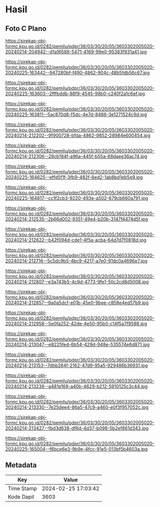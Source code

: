 # Hasil

## Foto C Plano

https://sirekap-obj-formc.kpu.go.id/0282/pemilu/pdpr/36/03/30/20/05/3603302005020-20240214-204942--d1a16588-5471-4169-99e0-95383f931a41.jpg

https://sirekap-obj-formc.kpu.go.id/0282/pemilu/pdpr/36/03/30/20/05/3603302005020-20240225-163442--947280bf-f490-4862-904c-48b5fdb56c67.jpg

https://sirekap-obj-formc.kpu.go.id/0282/pemilu/pdpr/36/03/30/20/05/3603302005020-20240225-163603--2fffbddb-88f9-4545-98b0-c240f2a1c6ef.jpg

https://sirekap-obj-formc.kpu.go.id/0282/pemilu/pdpr/36/03/30/20/05/3603302005020-20240225-163811--5ac870d8-f5dc-4e7d-8486-3e1271524c9d.jpg

https://sirekap-obj-formc.kpu.go.id/0282/pemilu/pdpr/36/03/30/20/05/3603302005020-20240214-212202--9f900728-bfda-4862-9852-28984e600454.jpg

https://sirekap-obj-formc.kpu.go.id/0282/pemilu/pdpr/36/03/30/20/05/3603302005020-20240214-212306--28cb184f-a96a-445f-b55a-68daee36ac74.jpg

https://sirekap-obj-formc.kpu.go.id/0282/pemilu/pdpr/36/03/30/20/05/3603302005020-20240225-164625--effd5f1f-3fb9-482f-8ed2-1ab8bd1eb5e9.jpg

https://sirekap-obj-formc.kpu.go.id/0282/pemilu/pdpr/36/03/30/20/05/3603302005020-20240225-164817--cc1f2cb3-9220-493e-a502-679cb660a791.jpg

https://sirekap-obj-formc.kpu.go.id/0282/pemilu/pdpr/36/03/30/20/05/3603302005020-20240214-212535--2b66d002-9351-49e4-b20b-3147f4474d5f.jpg

https://sirekap-obj-formc.kpu.go.id/0282/pemilu/pdpr/36/03/30/20/05/3603302005020-20240214-212622--b42f094d-cde1-4f5a-acba-64d7d7f0818d.jpg

https://sirekap-obj-formc.kpu.go.id/0282/pemilu/pdpr/36/03/30/20/05/3603302005020-20240214-212716--5c5dc9b5-4bc9-4217-a7e0-91dc0a4696e7.jpg

https://sirekap-obj-formc.kpu.go.id/0282/pemilu/pdpr/36/03/30/20/05/3603302005020-20240214-212807--e3a743b5-4c9d-4773-9fe1-50c2cd8d5008.jpg

https://sirekap-obj-formc.kpu.go.id/0282/pemilu/pdpr/36/03/30/20/05/3603302005020-20240214-212857--9a0a5dcf-e01b-45e0-9bee-c858e4ed57b9.jpg

https://sirekap-obj-formc.kpu.go.id/0282/pemilu/pdpr/36/03/30/20/05/3603302005020-20240214-212958--5e0fa252-42de-4e50-95b0-c14f5a7f9588.jpg

https://sirekap-obj-formc.kpu.go.id/0282/pemilu/pdpr/36/03/30/20/05/3603302005020-20240214-213047--e8225fed-6b54-429d-948e-535574e6d871.jpg

https://sirekap-obj-formc.kpu.go.id/0282/pemilu/pdpr/36/03/30/20/05/3603302005020-20240214-213153--7dbb284f-2162-47d9-95a5-929486b36931.jpg

https://sirekap-obj-formc.kpu.go.id/0282/pemilu/pdpr/36/03/30/20/05/3603302005020-20240214-213236--a481e169-a40b-4629-b212-5910125c3c44.jpg

https://sirekap-obj-formc.kpu.go.id/0282/pemilu/pdpr/36/03/30/20/05/3603302005020-20240214-213330--7e25dee4-86a5-47c9-a460-e0f3f957052c.jpg

https://sirekap-obj-formc.kpu.go.id/0282/pemilu/pdpr/36/03/30/20/05/3603302005020-20240214-213427--fbd3d638-df6d-4d37-b098-5b2ef861d343.jpg

https://sirekap-obj-formc.kpu.go.id/0282/pemilu/pdpr/36/03/30/20/05/3603302005020-20240225-165004--f6bce6e3-9b9e-4fcc-91e5-013bf5b4603a.jpg


## Metadata

| Key        | Value               |
| ---------- | ------------------- |
| Time Stamp | 2024-02-25 17:03:42 |
| Kode Dapil | 3603                |



